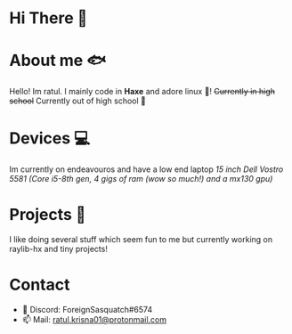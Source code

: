 # Hi There 👋
# About me 🐟
Hello! Im ratul. I mainly code in **Haxe** and adore linux 🐧! ~~Currently in high school~~ Currently out of high school 🏫
# Devices 💻
Im currently on endeavouros and have a low end laptop *15 inch Dell Vostro 5581 (Core i5-8th gen, 4 gigs of ram (wow so much!) and a mx130 gpu)*
# Projects 🚀
I like doing several stuff which seem fun to me but currently working on raylib-hx and tiny projects!
# Contact
 - 💾 Discord: ForeignSasquatch#6574
 - 📫 Mail: ratul.krisna01@protonmail.com
